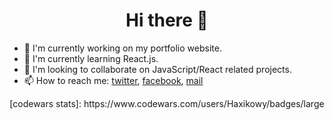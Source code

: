 <h1 align="center">Hi there 👋</h1>

- 🔭 I'm currently working on my portfolio website.
- 🌱 I'm currently learning React.js.
- 👯 I'm looking to collaborate on JavaScript/React related projects.
- 📫 How to reach me: [twitter](https://twitter.com/haxikowy), [facebook](https://www.facebook.com/szymon.dolnik/), [mail](mailto:szymon2407@hotmail.com)

<p align="center">[codewars stats]: https://www.codewars.com/users/Haxikowy/badges/large</p>
